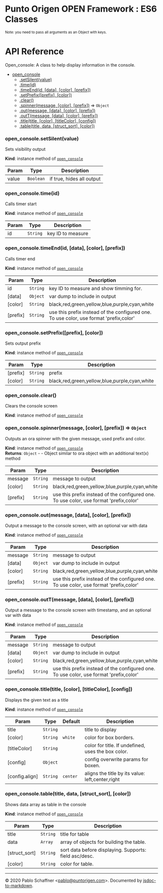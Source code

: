 # Punto Origen OPEN Framework : ES6 Classes
<sup>Note: you need to pass all arguments as an Object with keys.</sup>

# API Reference
Open_console: A class to help display information in the console.


* [open_console](#module_open_console)
    * [.setSilent(value)](#module_open_console+setSilent)
    * [.time(id)](#module_open_console+time)
    * [.timeEnd(id, [data], [color], [prefix])](#module_open_console+timeEnd)
    * [.setPrefix([prefix], [color])](#module_open_console+setPrefix)
    * [.clear()](#module_open_console+clear)
    * [.spinner(message, [color], [prefix])](#module_open_console+spinner) ⇒ <code>Object</code>
    * [.out(message, [data], [color], [prefix])](#module_open_console+out)
    * [.outT(message, [data], [color], [prefix])](#module_open_console+outT)
    * [.title(title, [color], [titleColor], [config])](#module_open_console+title)
    * [.table(title, data, [struct_sort], [color])](#module_open_console+table)

<a name="module_open_console+setSilent"></a>

### open_console.setSilent(value)
Sets visibility output

**Kind**: instance method of [<code>open\_console</code>](#module_open_console)  

| Param | Type | Description |
| --- | --- | --- |
| value | <code>Boolean</code> | if true, hides all output |

<a name="module_open_console+time"></a>

### open_console.time(id)
Calls timer start

**Kind**: instance method of [<code>open\_console</code>](#module_open_console)  

| Param | Type | Description |
| --- | --- | --- |
| id | <code>String</code> | key ID to measure |

<a name="module_open_console+timeEnd"></a>

### open_console.timeEnd(id, [data], [color], [prefix])
Calls timer end

**Kind**: instance method of [<code>open\_console</code>](#module_open_console)  

| Param | Type | Description |
| --- | --- | --- |
| id | <code>String</code> | key ID to measure and show timming for. |
| [data] | <code>Object</code> | var dump to include in output |
| [color] | <code>String</code> | black,red,green,yellow,blue,purple,cyan,white |
| [prefix] | <code>String</code> | use this prefix instead of the configured one. To use color, use format 'prefix,color' |

<a name="module_open_console+setPrefix"></a>

### open_console.setPrefix([prefix], [color])
Sets output prefix

**Kind**: instance method of [<code>open\_console</code>](#module_open_console)  

| Param | Type | Description |
| --- | --- | --- |
| [prefix] | <code>String</code> | prefix |
| [color] | <code>String</code> | black,red,green,yellow,blue,purple,cyan,white |

<a name="module_open_console+clear"></a>

### open_console.clear()
Clears the console screen

**Kind**: instance method of [<code>open\_console</code>](#module_open_console)  
<a name="module_open_console+spinner"></a>

### open_console.spinner(message, [color], [prefix]) ⇒ <code>Object</code>
Outputs an ora spinner with the given message, used prefix and color.

**Kind**: instance method of [<code>open\_console</code>](#module_open_console)  
**Returns**: <code>Object</code> - - Object similar to ora object with an additional text(x) method  

| Param | Type | Description |
| --- | --- | --- |
| message | <code>String</code> | message to output |
| [color] | <code>String</code> | black,red,green,yellow,blue,purple,cyan,white |
| [prefix] | <code>String</code> | use this prefix instead of the configured one. To use color, use format 'prefix,color' |

<a name="module_open_console+out"></a>

### open_console.out(message, [data], [color], [prefix])
Output a message to the console screen, with an optional var with data

**Kind**: instance method of [<code>open\_console</code>](#module_open_console)  

| Param | Type | Description |
| --- | --- | --- |
| message | <code>String</code> | message to output |
| [data] | <code>Object</code> | var dump to include in output |
| [color] | <code>String</code> | black,red,green,yellow,blue,purple,cyan,white |
| [prefix] | <code>String</code> | use this prefix instead of the configured one. To use color, use format 'prefix,color' |

<a name="module_open_console+outT"></a>

### open_console.outT(message, [data], [color], [prefix])
Output a message to the console screen with timestamp, and an optional var with data

**Kind**: instance method of [<code>open\_console</code>](#module_open_console)  

| Param | Type | Description |
| --- | --- | --- |
| message | <code>String</code> | message to output |
| [data] | <code>Object</code> | var dump to include in output |
| [color] | <code>String</code> | black,red,green,yellow,blue,purple,cyan,white |
| [prefix] | <code>String</code> | use this prefix instead of the configured one. To use color, use format 'prefix,color' |

<a name="module_open_console+title"></a>

### open_console.title(title, [color], [titleColor], [config])
Displays the given text as a title

**Kind**: instance method of [<code>open\_console</code>](#module_open_console)  

| Param | Type | Default | Description |
| --- | --- | --- | --- |
| title | <code>String</code> |  | title to display |
| [color] | <code>String</code> | <code>white</code> | color for box borders. |
| [titleColor] | <code>String</code> |  | color for title. If undefined, uses the box color. |
| [config] | <code>Object</code> |  | config overwrite params for boxen. |
| [config.align] | <code>String</code> | <code>center</code> | aligns the title by its value: left,center,right |

<a name="module_open_console+table"></a>

### open_console.table(title, data, [struct_sort], [color])
Shows data array as table in the console

**Kind**: instance method of [<code>open\_console</code>](#module_open_console)  

| Param | Type | Description |
| --- | --- | --- |
| title | <code>String</code> | title for table |
| data | <code>Array</code> | array of objects for building the table. |
| [struct_sort] | <code>String</code> | sort data before displaying. Supports: field asc/desc. |
| [color] | <code>String</code> | color for table. |


* * *

&copy; 2020 Pablo Schaffner &lt;pablo@puntorigen.com&gt;.
Documented by [jsdoc-to-markdown](https://github.com/jsdoc2md/jsdoc-to-markdown).